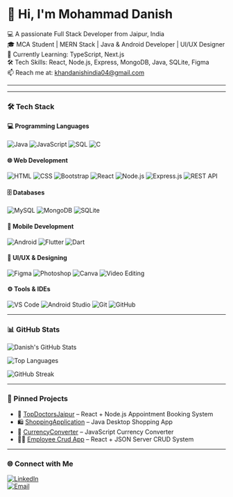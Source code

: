 # 👋 Hi, I'm Mohammad Danish

💻 A passionate Full Stack Developer from Jaipur, India  
🎓 MCA Student | MERN Stack | Java & Android Developer | UI/UX Designer  
🌱 Currently Learning: TypeScript, Next.js  
🛠️ Tech Skills: React, Node.js, Express, MongoDB, Java, SQLite, Figma  
📫 Reach me at: khandanishindia04@gmail.com  

---
---

### 🛠️ Tech Stack

#### 💻 Programming Languages
![Java](https://img.shields.io/badge/-Java-orange?style=flat&logo=java)
![JavaScript](https://img.shields.io/badge/-JavaScript-yellow?style=flat&logo=javascript)
![SQL](https://img.shields.io/badge/-SQL-blue?style=flat&logo=mysql)
![C](https://img.shields.io/badge/-C-00599C?style=flat&logo=c)

#### 🌐 Web Development
![HTML](https://img.shields.io/badge/-HTML5-E34F26?style=flat&logo=html5)
![CSS](https://img.shields.io/badge/-CSS3-1572B6?style=flat&logo=css3)
![Bootstrap](https://img.shields.io/badge/-Bootstrap-563D7C?style=flat&logo=bootstrap)
![React](https://img.shields.io/badge/-React-61DAFB?style=flat&logo=react)
![Node.js](https://img.shields.io/badge/-Node.js-green?style=flat&logo=node.js)
![Express.js](https://img.shields.io/badge/-Express.js-black?style=flat&logo=express)
![REST API](https://img.shields.io/badge/-REST%20API-lightgrey?style=flat&logo=api)

#### 🗄️ Databases
![MySQL](https://img.shields.io/badge/-MySQL-4479A1?style=flat&logo=mysql)
![MongoDB](https://img.shields.io/badge/-MongoDB-4DB33D?style=flat&logo=mongodb)
![SQLite](https://img.shields.io/badge/-SQLite-003B57?style=flat&logo=sqlite)

#### 📱 Mobile Development
![Android](https://img.shields.io/badge/-Android-3DDC84?style=flat&logo=android)
![Flutter](https://img.shields.io/badge/-Flutter-02569B?style=flat&logo=flutter)
![Dart](https://img.shields.io/badge/-Dart-0175C2?style=flat&logo=dart)

#### 🎨 UI/UX & Designing
![Figma](https://img.shields.io/badge/-Figma-F24E1E?style=flat&logo=figma)
![Photoshop](https://img.shields.io/badge/-Photoshop-31A8FF?style=flat&logo=adobe-photoshop)
![Canva](https://img.shields.io/badge/-Canva-00C4CC?style=flat&logo=canva)
![Video Editing](https://img.shields.io/badge/-VideoEditing-red?style=flat&logo=adobe-premiere-pro)

#### ⚙️ Tools & IDEs
![VS Code](https://img.shields.io/badge/-VSCode-007ACC?style=flat&logo=visual-studio-code)
![Android Studio](https://img.shields.io/badge/-Android%20Studio-3DDC84?style=flat&logo=android-studio)
![Git](https://img.shields.io/badge/-Git-F05032?style=flat&logo=git)
![GitHub](https://img.shields.io/badge/-GitHub-181717?style=flat&logo=github)

---


### 📊 GitHub Stats
![Danish's GitHub Stats](https://github-readme-stats.vercel.app/api?username=khandanisheth&show_icons=true&theme=radical)

![Top Languages](https://github-readme-stats.vercel.app/api/top-langs/?username=khandanisheth&layout=compact&theme=tokyonight)

![GitHub Streak](https://github-readme-streak-stats.herokuapp.com/?user=khandanisheth&theme=dark)

---

### 📂 Pinned Projects
- 🚀 [TopDoctorsJaipur](https://github.com/khandanisheth/TopDoctorsJaipur) – React + Node.js Appointment Booking System  
- 🛍️ [ShoppingApplication](https://github.com/khandanisheth/ShoppingApplication) – Java Desktop Shopping App  
- 🧮 [CurrencyConverter](https://github.com/khandanisheth/CurrencyCanveter) – JavaScript Currency Converter  
- 🧑‍💼 [Employee Crud App](https://github.com/khandanisheth/Employee_Crud_Operations) – React + JSON Server CRUD System  

---

### 🌐 Connect with Me

[![LinkedIn](https://img.shields.io/badge/-LinkedIn-blue?style=flat&logo=Linkedin&logoColor=white)](https://www.linkedin.com/in/danish-mern/)  
[![Email](https://img.shields.io/badge/-Gmail-D14836?style=flat&logo=Gmail&logoColor=white)](mailto:khandanishindia04@gmail.com)
